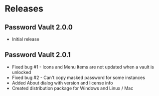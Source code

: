 # Releases

## Password Vault 2.0.0

* Initial release

## Password Vault 2.0.1

* Fixed bug #1 - Icons and Menu Items are not updated when a vault is unlocked
* Fixed bug #2 - Can't copy masked password for some instances
* Added About dialog with version and license info
* Created distribution package for Windows and Linux / Mac
